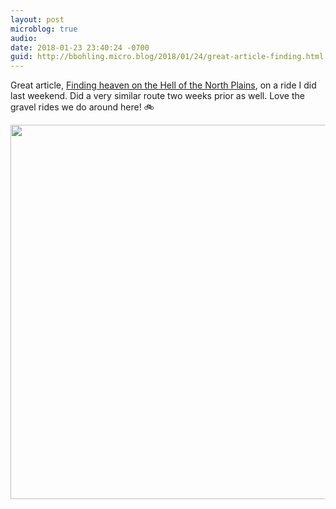```yaml
---
layout: post
microblog: true
audio: 
date: 2018-01-23 23:40:24 -0700
guid: http://bbohling.micro.blog/2018/01/24/great-article-finding.html
---
```

Great article, [Finding heaven on the Hell of the North Plains](https://bikeportland.org/2018/01/22/finding-heaven-on-the-hell-of-the-north-plains-265332), on a ride I did last weekend. Did a very similar route two weeks prior as well. Love the gravel rides we do around here! 🚲

<img src="http://micro.brandonbohling.com/uploads/2018/aece47e59e.jpg" width="600" height="599" />

